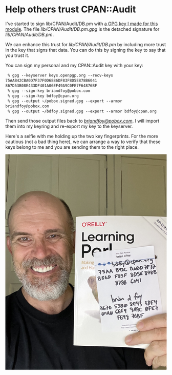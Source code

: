# Help others trust CPAN::Audit

I've started to sign lib/CPAN/Audit/DB.pm with [a GPG key I made for
this module](https://keys.openpgp.org/vks/v1/by-fingerprint/75AAB42CBA0D7F37F0D6886DF83F8D5E878B6041).
The file *lib/CPAN/Audit/DB.pm.gpg* is the detached signature for *lib/CPAN/Audit/DB.pm*.

We can enhance this trust for *lib/CPAN/Audit/DB.pm* by including more
trust in the key that signs that data. You can do this by signing the
key to say that you trust it.

You can sign my personal and my CPAN::Audit key with your key:

     % gpg --keyserver keys.openpgp.org --recv-keys 75AAB42CBA0D7F37F0D6886DF83F8D5E878B6041 867D53B08E433DF401A06EF49A9C0FE7F64876BF
     % gpg --sign-key briandfoy@pobox.com
     % gpg --sign-key bdfoy@cpan.org
     % gpg --output ~/pobox.signed.gpg --export --armor briandfoy@pobox.com
     % gpg --output ~/bdfoy.signed.gpg --export --armor bdfoy@cpan.org

Then send those output files back to *briandfoy@pobox.com*. I will
import them into my keyring and re-export my key to the keyserver.

Here's a selfie with me holding up the two key fingerprints. For the
more cautious (not a bad thing here), we can arrange a way to verify
that these keys belong to me and you are sending them to the right
place.

![](images/briandfoy-gpg-key-selfie.jpeg)
